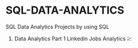 # SQL-DATA-ANALYTICS
SQL Data Analytics Projects by using SQL
1) Data Analytics Part 1 Linkedin Jobs Analytics 💹
